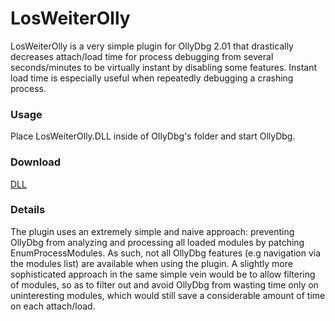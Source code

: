 # LosWeiterOlly
LosWeiterOlly is a very simple plugin for OllyDbg 2.01 that drastically decreases attach/load time for process debugging from several seconds/minutes to be virtually instant by disabling some features. Instant load time is especially useful when repeatedly debugging a crashing process.

### Usage
Place LosWeiterOlly.DLL inside of OllyDbg's folder and start OllyDbg.

### Download
[DLL](https://github.com/potmdehex/LosWeiterOlly/releases)

### Details
The plugin uses an extremely simple and naive approach: preventing OllyDbg from analyzing and processing all loaded modules by patching EnumProcessModules. As such, not all OllyDbg features (e.g navigation via the modules list) are available when using the plugin. A slightly more sophisticated approach in the same simple vein would be to allow filtering of modules, so as to filter out and avoid OllyDbg from wasting time only on uninteresting modules, which would still save a considerable amount of time on each attach/load.
